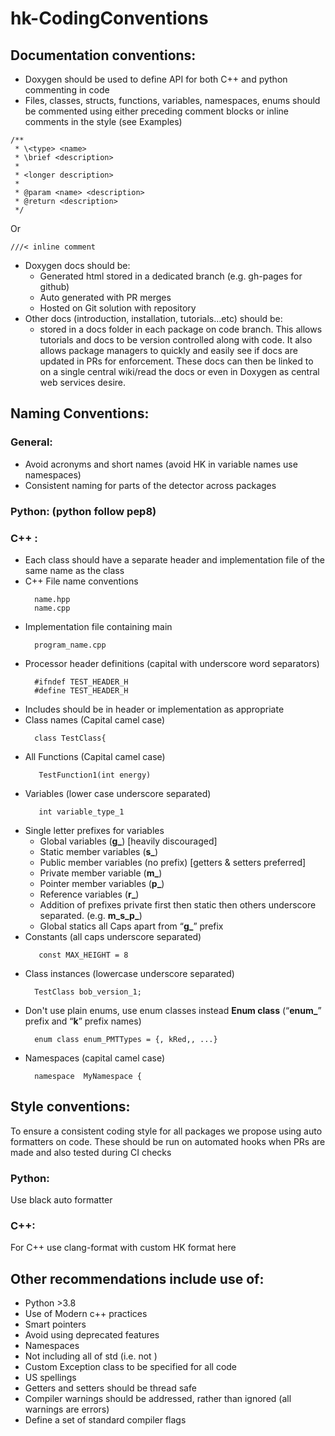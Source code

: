 # hk-CodingConventions

## Documentation conventions:
- Doxygen should be used to define API for both C++ and python commenting in code
- Files, classes, structs, functions, variables, namespaces, enums should be commented using either preceding comment blocks or inline comments in the style (see Examples)
	
>
	/**
	 * \<type> <name>
	 * \brief <description>
	 *
	 * <longer description>
	 *
	 * @param <name> <description>
	 * @return <description>
	 */
  	   
Or

	///< inline comment
 
- Doxygen docs should be:
  	- Generated html stored in a dedicated branch (e.g. gh-pages for github)
	- Auto generated with PR merges
	- Hosted on Git solution with repository
- Other docs (introduction, installation, tutorials…etc)  should be:
 	- stored in a docs folder in each package on code branch. 
This allows tutorials and docs to be version controlled along with code. It also allows package managers to quickly and easily see if docs are updated in PRs for enforcement.
These docs can then be linked to on a single central wiki/read the docs or even in Doxygen as central web services desire.

## Naming Conventions:

### General:
- Avoid acronyms and short names (avoid HK in variable names use namespaces)
- Consistent naming for parts of the detector across packages

### Python: (python follow pep8)

### C++ :
- Each class should have a separate header and implementation file of the same name as the class
- C++ File name conventions
	>
 		name.hpp
		name.cpp
- Implementation file containing main 
	>
 		program_name.cpp
- Processor header definitions (capital with underscore word separators)
	>
 		#ifndef TEST_HEADER_H
		#define TEST_HEADER_H
- Includes should be in header or implementation as appropriate
- Class names (Capital camel case)
	>
  		class TestClass{
- All Functions (Capital camel case)
	>
 		 TestFunction1(int energy)
- Variables (lower case underscore separated)
	>
  		 int variable_type_1
- Single letter prefixes for variables 
	- Global variables (**g_**) [heavily discouraged]
	- Static member variables (**s_**)
	- Public member variables (no prefix) [getters & setters preferred]
	- Private member variable (**m_**)
	- Pointer member variables (**p_**)
	- Reference variables (**r_**)
	- Addition of prefixes private first then static then others underscore separated. (e.g. **m_s_p_**) 
	- Global statics all Caps apart from “**g_**” prefix
- Constants (all caps underscore separated) 
	>
 		 const MAX_HEIGHT = 8
- Class instances (lowercase underscore separated)
	>
 		TestClass bob_version_1;
- Don't use plain enums, use enum classes instead **Enum class** (“**enum_**” prefix and “**k**” prefix names)
	>
 		enum class enum_PMTTypes = {, kRed,, ...} 
- Namespaces (capital camel case)
	>
		namespace  MyNamespace {

## Style conventions:
To ensure a consistent coding style for all packages we propose using auto formatters on 
code. These should be run on automated hooks when PRs are made and also tested during CI checks


### Python: 
Use black auto formatter

### C++: 
For C++ use clang-format  with custom HK format here


## Other recommendations include use of:
- Python >3.8
- Use of Modern c++ practices
- Smart pointers 
- Avoid using deprecated features
- Namespaces
- Not including all of std (i.e. not  <using namespace std>)
- Custom Exception class to be specified for all code
- US spellings 
- Getters and setters should be thread safe
- Compiler warnings should be addressed, rather than ignored (all warnings are errors)
- Define a set of standard compiler flags
